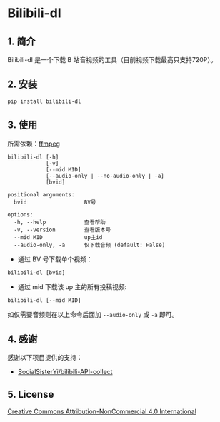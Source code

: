 # Bilibili-dl

## 1. 简介

Bilibili-dl 是一个下载 B 站音视频的工具（目前视频下载最高只支持720P）。

## 2. 安装

```
pip install bilibili-dl
```

## 3. 使用

所需依赖：[ffmpeg](https://ffmpeg.org)

```
bilibili-dl [-h]
            [-v]
            [--mid MID]
            [--audio-only | --no-audio-only | -a]
            [bvid]

positional arguments:
  bvid                  BV号

options:
  -h, --help            查看帮助
  -v, --version         查看版本号
  --mid MID             up主id
  --audio-only, -a      仅下载音频 (default: False)
```

- 通过 BV 号下载单个视频：

```
bilibili-dl [bvid]
```

- 通过 mid 下载该 up 主的所有投稿视频:

```
bilibili-dl [--mid MID]
```

如仅需要音频则在以上命令后面加 `--audio-only` 或 `-a` 即可。

## 4. 感谢

感谢以下项目提供的支持：

- [SocialSisterYi/bilibili-API-collect](https://github.com/SocialSisterYi/bilibili-API-collect)

## 5. License

[Creative Commons Attribution-NonCommercial 4.0 International](LICENSE)
